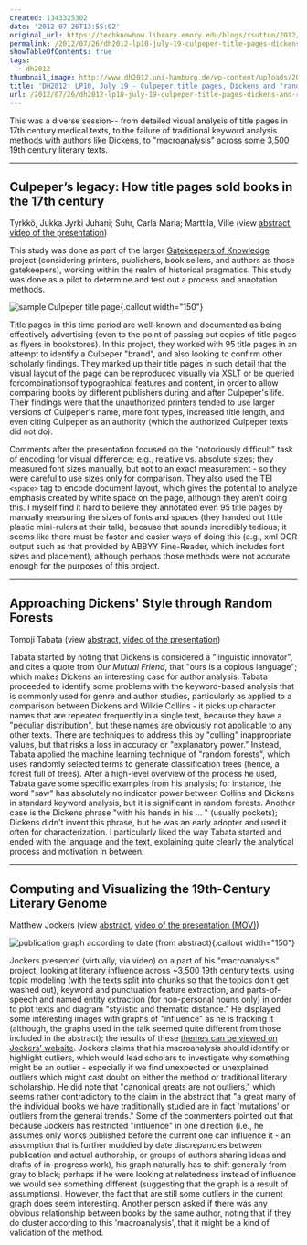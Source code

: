 ```yaml
---
created: 1343325302
date: '2012-07-26T13:55:02'
original_url: https://techknowhow.library.emory.edu/blogs/rsutton/2012/07/26/dh2012-lp10-july-19-culpeper-title-pages-dickens-random-forests-literary-genome
permalink: /2012/07/26/dh2012-lp10-july-19-culpeper-title-pages-dickens-random-forests-literary-genome/
showTableOfContents: true
tags:
  - dh2012
thumbnail_image: http://www.dh2012.uni-hamburg.de/wp-content/uploads/2012/07/img154-2.jpg
title: 'DH2012: LP10, July 19 - Culpeper title pages, Dickens and "random forests", and visualizing a literary genome'
url: /2012/07/26/dh2012-lp10-july-19-culpeper-title-pages-dickens-and-random-forests-and-visualizing-a-literary-genome/
---
```



This was a diverse session-- from detailed visual analysis of title pages in 17th century medical texts, to the failure of traditional keyword analysis methods with authors like Dickens, to "macroanalysis" across some 3,500 19th century literary texts.



* * *

## Culpeper’s legacy: How title pages sold books in the 17th century
Tyrkkö, Jukka Jyrki Juhani; Suhr, Carla Maria; Marttila, Ville (view [abstract](http://www.dh2012.uni-hamburg.de/conference/programme/abstracts/culpepers-legacy-how-title-pages-sold-books-in-the-17th-century/), [video of the presentation](http://lecture2go.uni-hamburg.de/konferenzen/-/k/13943))

This study was done as part of the larger [Gatekeepers of Knowledge](http://www.helsinki.fi/varieng/domains/gatekeepers.html) project (considering printers, publishers, book sellers, and authors as those gatekeepers), working within the realm of historical pragmatics. This study was done as a pilot to determine and test out a process and annotation methods.

![sample Culpeper title page](http://exhibits.hsl.virginia.edu/treasures/files/2011/12/RS164_C85_1652_title_big.jpg "sample Culpeper title page"){.callout width="150"}

Title pages in this time period are well-known and documented as being effectively advertising (even to the point of passing out copies of title pages as flyers in bookstores). In this project, they worked with 95 title pages in an attempt to identify a Culpeper "brand", and also looking to confirm other scholarly findings. They marked up their title pages in such detail that the visual layout of the page can be reproduced visually via XSLT or be queried forcombinationsof typographical features and content, in order to allow comparing books by different publishers during and after Culpeper's life. Their findings were that the unauthorized printers tended to use larger versions of Culpeper's name, more font types, increased title length, and even citing Culpeper as an authority (which the authorized Culpeper texts did not do).

Comments after the presentation focused on the "notoriously difficult" task of encoding for visual difference; e.g., relative vs. absolute sizes; they measured font sizes manually, but not to an exact measurement - so they were careful to use sizes only for comparison. They also used the TEI ``<space>`` tag to encode document layout, which gives the potential to analyze emphasis created by white space on the page, although they aren't doing this. I myself find it hard to believe they annotated even 95 title pages by manually measuring the sizes of fonts and spaces (they handed out little plastic mini-rulers at their talk), because that sounds incredibly tedious; it seems like there must be faster and easier ways of doing this (e.g., xml OCR output such as that provided by ABBYY Fine-Reader, which includes font sizes and placement), although perhaps those methods were not accurate enough for the purposes of this project.

* * *

## Approaching Dickens' Style through Random Forests

Tomoji Tabata (view [abstract](http://www.dh2012.uni-hamburg.de/conference/programme/abstracts/approaching-dickens-style-through-random-forests/), [video of the presentation](http://lecture2go.uni-hamburg.de/konferenzen/-/k/13944))

Tabata started by noting that Dickens is considered a "linguistic innovator", and cites a quote from
_Our Mutual Friend_, that "ours is a copious language"; which makes Dickens an interesting case for author analysis. Tabata proceeded to identify some problems with the keyword-based analysis that is commonly used for genre and author studies, particularly as applied to a comparison between Dickens and Wilkie Collins - it picks up character names that are repeated frequently in a single text, because they have a "peculiar distribution", but these names are obviously not applicable to any other texts. There are techniques to address this by "culling" inappropriate values, but that risks a loss in accuracy or "explanatory power." Instead, Tabata applied the machine learning technique of "random forests", which uses randomly selected terms to generate classification trees (hence, a forest full of trees).  After a high-level overview of the process he used, Tabata gave some specific examples from his analysis; for instance, the word "saw" has absolutely no indicator power between Collins and Dickens in standard keyword analysis, but it is significant in random forests.  Another case is the Dickens phrase "with his hands in his ... " (usually pockets); Dickens didn't invent this phrase, but he was an early adopter and used it often for characterization.  I particularly liked the way Tabata started and ended with the language and the text, explaining quite clearly the analytical process and motivation in between.

* * *

## Computing and Visualizing the 19th-Century Literary Genome

Matthew Jockers (view [abstract](http://www.dh2012.uni-hamburg.de/conference/programme/abstracts/computing-and-visualizing-the-19th-century-literary-genome/), [video of the presentation (MOV)](http://www.matthewjockers.net/wp-content/uploads/2012/07/hamburg.mov))

![publication graph according to date (from abstract)](http://www.dh2012.uni-hamburg.de/wp-content/uploads/2012/07/img154-2.jpg "publication graph according to date (from abstract)"){.callout width="150"}

Jockers presented (virtually, via video) on a part of his "macroanalysis" project, looking at literary influence across ~3,500 19th century texts, using topic modeling (with the texts split into chunks so that the topics don't get washed out), keyword and punctuation feature extraction, and parts-of-speech and named entity extraction (for non-personal nouns only) in order to plot texts and diagram "stylistic and thematic distance." He displayed some interesting images with graphs of "influence" as he is tracking it (although, the graphs used in the talk seemed quite different from those included in the abstract); the results of these [themes can be viewed on Jockers' website](http://www.matthewjockers.net/macroanalysisbook/macro-themes/). Jockers claims that his macroanalysis should identify or highlight outliers, which would lead scholars to investigate why something might be an outlier - especially if we find unexpected or unexplained outliers which might cast doubt on either the method or traditional literary scholarship. He did note that "canonical greats are not outliers," which seems rather contradictory to the claim in the abstract that "a great many of the individual books we have traditionally studied are in fact 'mutations' or outliers from the general trends." Some of the commenters pointed out that because Jockers has restricted "influence" in one direction (i.e., he assumes only works published before the current one can influence it - an assumption that is further muddied by date discrepancies between publication and actual authorship, or groups of authors sharing ideas and drafts of in-progress work), his graph naturally has to shift generally from gray to black; perhaps if he were looking at relatedness instead of influence we would see something different (suggesting that the graph is a result of assumptions). However, the fact that are still some outliers in the current graph does seem interesting. Another person asked if there was any obvious relationship between books by the same author, noting that if they do cluster according to this 'macroanalysis', that it might be a kind of validation of the method.